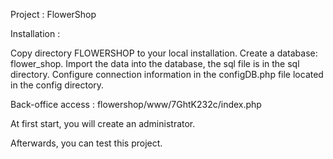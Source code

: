 Project : FlowerShop

Installation :

Copy directory FLOWERSHOP to your local installation.
Create a database: flower_shop.
Import the data into the database, the sql file is in the sql directory.
Configure connection information in the configDB.php file located in the config directory.

Back-office access : flowershop/www/7GhtK232c/index.php

At first start, you will create an administrator.

Afterwards, you can test this project.